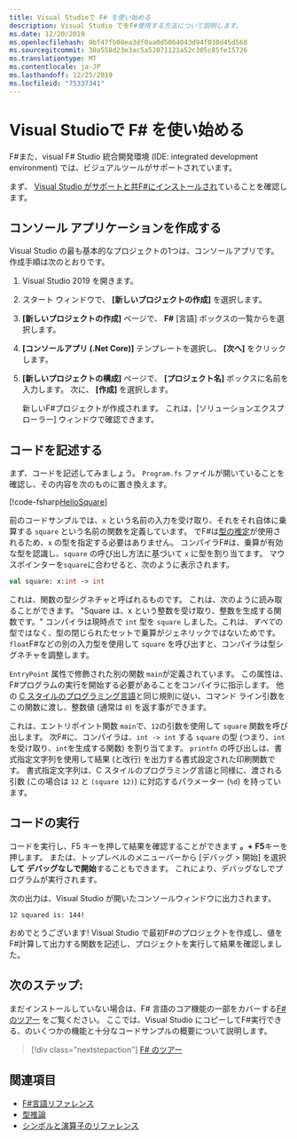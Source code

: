 ```yaml
---
title: Visual Studioで F# を使い始める
description: Visual Studio でをF#使用する方法について説明します。
ms.date: 12/20/2019
ms.openlocfilehash: 9bf47fb08ea3df0aa0d5064043d94f030d45d568
ms.sourcegitcommit: 30a558d23e3ac5a52071121a52c305c85fe15726
ms.translationtype: MT
ms.contentlocale: ja-JP
ms.lasthandoff: 12/25/2019
ms.locfileid: "75337341"
---
```

# <a name="get-started-with-f-in-visual-studio"></a>Visual Studioで F# を使い始める

F#また、visual F# Studio 統合開発環境 (IDE: integrated development environment) では、ビジュアルツールがサポートされています。

まず、 [Visual Studio がサポートと共F#にインストールされ](install-fsharp.md#install-f-with-visual-studio)ていることを確認します。

## <a name="create-a-console-application"></a>コンソール アプリケーションを作成する

Visual Studio の最も基本的なプロジェクトの1つは、コンソールアプリです。 作成手順は次のとおりです。

1. Visual Studio 2019 を開きます。

2. スタート ウィンドウで、 **[新しいプロジェクトの作成]** を選択します。

3. **[新しいプロジェクトの作成]** ページで、 **F#** [言語] ボックスの一覧からを選択します。

4. **[コンソールアプリ (.Net Core)]** テンプレートを選択し、 **[次へ]** をクリックします。

5. **[新しいプロジェクトの構成]** ページで、 **[プロジェクト名]** ボックスに名前を入力します。 次に、 **[作成]** を選択します。

   新しいF#プロジェクトが作成されます。 これは、[ソリューションエクスプローラー] ウィンドウで確認できます。

## <a name="write-the-code"></a>コードを記述する

まず、コードを記述してみましょう。 `Program.fs` ファイルが開いていることを確認し、その内容を次のものに置き換えます。

[!code-fsharp[HelloSquare](~/samples/snippets/fsharp/getting-started/hello-square.fs)]

前のコードサンプルでは、`x` という名前の入力を受け取り、それをそれ自体に乗算する `square` という名前の関数を定義しています。 でF#は[型の推定](../language-reference/type-inference.md)が使用されるため、`x` の型を指定する必要はありません。 コンパイラF#は、乗算が有効な型を認識し、`square` の呼び出し方法に基づいて `x` に型を割り当てます。 マウスポインターを`square`に合わせると、次のように表示されます。

```fsharp
val square: x:int -> int
```

これは、関数の型シグネチャと呼ばれるものです。 これは、次のように読み取ることができます。 "Square は、x という整数を受け取り、整数を生成する関数です。" コンパイラは現時点で `int` 型を `square` しました。これは、*すべて*の型ではなく、型の閉じられたセットで乗算がジェネリックではないためです。 `float`F#などの別の入力型を使用して `square` を呼び出すと、コンパイラは型シグネチャを調整します。

`EntryPoint` 属性で修飾された別の関数 `main`が定義されています。 この属性は、 F#プログラムの実行を開始する必要があることをコンパイラに指示します。 他の [C スタイルのプログラミング言語](https://en.wikipedia.org/wiki/Entry_point#C_and_C.2B.2B)と同じ規則に従い、コマンド ライン引数をこの関数に渡し、整数値 (通常は `0`) を返す事ができます。

これは、エントリポイント関数 `main`で、`12`の引数を使用して `square` 関数を呼び出します。 次F#に、コンパイラは、`int -> int` する `square` の型 (つまり、`int` を受け取り、`int`を生成する関数) を割り当てます。 `printfn` の呼び出しは、書式指定文字列を使用して結果 (と改行) を出力する書式設定された印刷関数です。 書式指定文字列は、C スタイルのプログラミング言語と同様に、渡される引数 (この場合は `12` と `(square 12)`) に対応するパラメーター (`%d`) を持っています。

## <a name="run-the-code"></a>コードの実行

コードを実行し、F5 キーを押して結果を確認することができます **。+** **F5**キーを押します。 または、トップレベルのメニューバーから [デバッグ > 開始] を選択**して** **デバッグなしで開始**することもできます。 これにより、デバッグなしでプログラムが実行されます。

次の出力は、Visual Studio が開いたコンソールウィンドウに出力されます。

```console
12 squared is: 144!
```

おめでとうございます! Visual Studio で最初F#のプロジェクトを作成し、値をF#計算して出力する関数を記述し、プロジェクトを実行して結果を確認しました。

## <a name="next-steps"></a>次のステップ:

まだインストールしていない場合は、F# 言語のコア機能の一部をカバーする[F# のツアー](../tour.md) をご覧ください。 ここでは、Visual Studio にコピーしてF#実行できる、のいくつかの機能と十分なコードサンプルの概要について説明します。

> [!div class="nextstepaction"]
> [F# のツアー](../tour.md)

## <a name="see-also"></a>関連項目

- [F#言語リファレンス](../language-reference/index.md)
- [型推論](../language-reference/type-inference.md)
- [シンボルと演算子のリファレンス](../language-reference/symbol-and-operator-reference/index.md)
